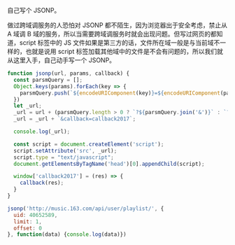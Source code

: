 自己写个 JSONP。

做过跨域调服务的人恐怕对 JSONP 都不陌生，因为浏览器出于安全考虑，禁止从 A 域调 B 域的服务，所以当需要跨域调服务时就会出现问题。但写过网页的都知道，script 标签中的 JS 文件如果是第三方的话，文件所在域一般是与当前域不一样的，也就是说用 script 标签加载其他域中的文件是不会有问题的，所以我们就从这里入手，自己动手写一个 JSONP。

```js
function jsonp(url, params, callback) {
  const parsmQuery = [];
  Object.keys(params).forEach(key => {
    parsmQuery.push(`${encodeURIComponent(key)}=${encodeURIComponent(params[key])}`);
  })
  let _url;
  _url = url + (parsmQuery.length > 0 ? `?${parsmQuery.join('&')}` : `?`);
  _url = _url + `&callback=callback2017`;

  console.log(_url);

  const script = document.createElement('script');
  script.setAttribute('src', _url);
  script.type = "text/javascript";
  document.getElementsByTagName('head')[0].appendChild(script);

  window['callback2017'] = (res) => {
    callback(res);
  }
}

jsonp('http://music.163.com/api/user/playlist/', {
  uid: 40652589,
  limit: 1,
  offset: 0
}, function(data) {console.log(data)})
```
